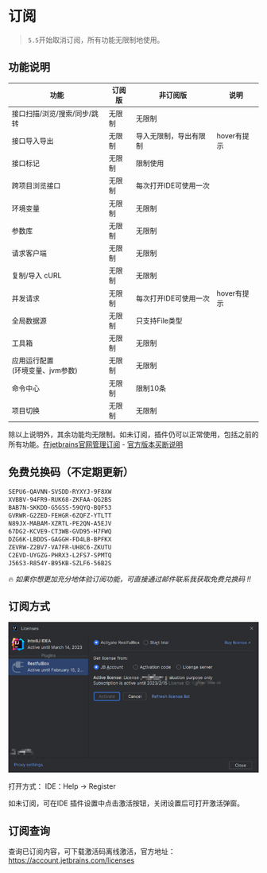 # 订阅

> `5.5`开始取消订阅，所有功能无限制地使用。

## 功能说明

| 功能                      | 订阅版 | 非订阅版         | 说明       |
|-------------------------|-----|--------------|----------|
| 接口扫描/浏览/搜索/同步/跳转        | 无限制 | 无限制          |          |
| 接口导入导出                  | 无限制 | 导入无限制，导出有限制  | hover有提示 |
| 接口标记                    | 无限制 | 限制使用         |          |
| 跨项目浏览接口                 | 无限制 | 每次打开IDE可使用一次 |          |
| 环境变量                    | 无限制 | 无限制          |          |
| 参数库                     | 无限制 | 无限制          |          |
| 请求客户端                   | 无限制 | 无限制          |          |
| 复制/导入 cURL              | 无限制 | 无限制          |          |
| 并发请求                    | 无限制 | 每次打开IDE可使用一次 | hover有提示 |
| 全局数据源                   | 无限制 | 只支持File类型    |          |
| 工具箱                     | 无限制 | 无限制          |          |
| 应用运行配置<br/>(环境变量、jvm参数) | 无限制 | 无限制          |          |
| 命令中心                    | 无限制 | 限制10条        |          |
| 项目切换                    | 无限制 | 无限制          |          |

除以上说明外，其余功能均无限制。如未订阅，插件仍可以正常使用，包括之前的所有功能。[在jetbrains官网管理订阅](https://account.jetbrains.com/licenses) - [官方版本买断说明](https://sales.jetbrains.com/hc/en-gb/articles/207240845-What-is-a-perpetual-fallback-license)

## 免费兑换码（不定期更新）

```
SEPU6-QAVNN-SVSDD-RYXYJ-9F8XW
XVBBV-94FR9-RUK68-ZKFAA-QG2BS
BAB7N-SKKDD-G5GSS-59QYQ-BQF53
GVRWR-G2ZED-FEHGR-6ZQFZ-YTLTT
N89JX-MABAM-XZRTL-PE2QN-A5EJV
67DG2-KCVE9-CT3WB-GVD95-H7FWQ
DZG6K-LBDDS-GAGGH-FD4LB-BPFKX
ZEVRW-Z2BV7-VA7FR-UH8C6-ZKUTU
C2EVD-UYGZG-PHRX3-L2FS7-SPMTQ
J56S3-R854Y-B95KB-SZLF6-56B2S
```

:fire:
_如果你想更加充分地体验订阅功能，可直接通过邮件联系我获取免费兑换码 !!_

## 订阅方式

![](images/224750015247999.png)

打开方式：
IDE：Help -> Register

如未订阅，可在IDE 插件设置中点击激活按钮，关闭设置后可打开激活弹窗。

## 订阅查询

查询已订阅内容，可下载激活码离线激活，官方地址：https://account.jetbrains.com/licenses